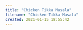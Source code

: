 ```yaml
---
title: "Chicken Tikka Masala"
filename: "Chicken-Tikka-Masala"
created: 2021-01-15 18:55:42
---
```

